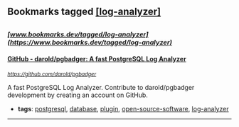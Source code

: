 ## Bookmarks tagged [[log-analyzer]](https://www.bookmarks.dev/search?q=[log-analyzer])

_<sup><sup>[www.bookmarks.dev/tagged/log-analyzer](https://www.bookmarks.dev/tagged/log-analyzer)</sup></sup>_
---
#### [GitHub - darold/pgbadger: A fast PostgreSQL Log Analyzer](https://github.com/darold/pgbadger)
_<sup>https://github.com/darold/pgbadger</sup>_

A fast PostgreSQL Log Analyzer. Contribute to darold/pgbadger development by creating an account on GitHub.
* **tags**: [postgresql](../tagged/postgresql.md), [database](../tagged/database.md), [plugin](../tagged/plugin.md), [open-source-software](../tagged/open-source-software.md), [log-analyzer](../tagged/log-analyzer.md)
---
